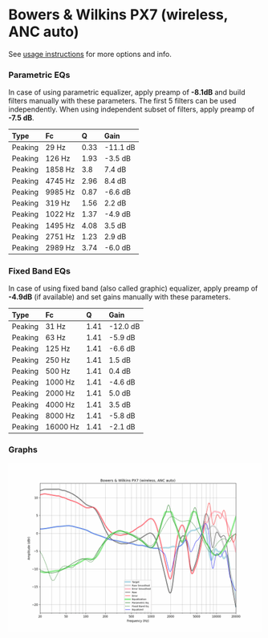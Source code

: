 # Bowers & Wilkins PX7 (wireless, ANC auto)
See [usage instructions](https://github.com/jaakkopasanen/AutoEq#usage) for more options and info.

### Parametric EQs
In case of using parametric equalizer, apply preamp of **-8.1dB** and build filters manually
with these parameters. The first 5 filters can be used independently.
When using independent subset of filters, apply preamp of **-7.5 dB**.

| Type    | Fc      |    Q | Gain     |
|:--------|:--------|:-----|:---------|
| Peaking | 29 Hz   | 0.33 | -11.1 dB |
| Peaking | 126 Hz  | 1.93 | -3.5 dB  |
| Peaking | 1858 Hz | 3.8  | 7.4 dB   |
| Peaking | 4745 Hz | 2.96 | 8.4 dB   |
| Peaking | 9985 Hz | 0.87 | -6.6 dB  |
| Peaking | 319 Hz  | 1.56 | 2.2 dB   |
| Peaking | 1022 Hz | 1.37 | -4.9 dB  |
| Peaking | 1495 Hz | 4.08 | 3.5 dB   |
| Peaking | 2751 Hz | 1.23 | 2.9 dB   |
| Peaking | 2989 Hz | 3.74 | -6.0 dB  |

### Fixed Band EQs
In case of using fixed band (also called graphic) equalizer, apply preamp of **-4.9dB**
(if available) and set gains manually with these parameters.

| Type    | Fc       |    Q | Gain     |
|:--------|:---------|:-----|:---------|
| Peaking | 31 Hz    | 1.41 | -12.0 dB |
| Peaking | 63 Hz    | 1.41 | -5.9 dB  |
| Peaking | 125 Hz   | 1.41 | -6.6 dB  |
| Peaking | 250 Hz   | 1.41 | 1.5 dB   |
| Peaking | 500 Hz   | 1.41 | 0.4 dB   |
| Peaking | 1000 Hz  | 1.41 | -4.6 dB  |
| Peaking | 2000 Hz  | 1.41 | 5.0 dB   |
| Peaking | 4000 Hz  | 1.41 | 3.5 dB   |
| Peaking | 8000 Hz  | 1.41 | -5.8 dB  |
| Peaking | 16000 Hz | 1.41 | -2.1 dB  |

### Graphs
![](./Bowers%20&%20Wilkins%20PX7%20(wireless,%20ANC%20auto).png)